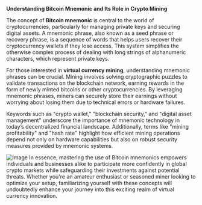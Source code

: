 **Understanding Bitcoin Mnemonic and Its Role in Crypto Mining**

The concept of **Bitcoin mnemonic** is central to the world of cryptocurrencies, particularly for managing private keys and securing digital assets. A mnemonic phrase, also known as a seed phrase or recovery phrase, is a sequence of words that helps users recover their cryptocurrency wallets if they lose access. This system simplifies the otherwise complex process of dealing with long strings of alphanumeric characters, which represent private keys.

For those interested in **virtual currency mining**, understanding mnemonic phrases can be crucial. Mining involves solving cryptographic puzzles to validate transactions on the blockchain network, earning rewards in the form of newly minted bitcoins or other cryptocurrencies. By leveraging mnemonic phrases, miners can securely store their earnings without worrying about losing them due to technical errors or hardware failures.

Keywords such as "crypto wallet," "blockchain security," and "digital asset management" underscore the importance of mnemonic technology in today’s decentralized financial landscape. Additionally, terms like "mining profitability" and "hash rate" highlight how efficient mining operations depend not only on hardware capabilities but also on robust security measures provided by mnemonic systems.


![Image](https://github.com/user-attachments/assets/b8266eee-691e-4ee1-99ef-bfa10d234fd4)
In essence, mastering the use of Bitcoin mnemonics empowers individuals and businesses alike to participate more confidently in global crypto markets while safeguarding their investments against potential threats. Whether you're an amateur enthusiast or seasoned miner looking to optimize your setup, familiarizing yourself with these concepts will undoubtedly enhance your journey into this exciting realm of virtual currency innovation.